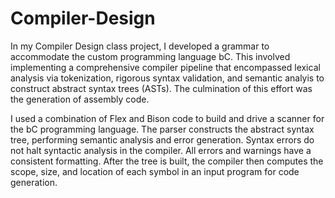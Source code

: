 # Compiler-Design
In my Compiler Design class project, I developed a grammar to accommodate the custom programming language bC. This involved implementing a comprehensive compiler pipeline that encompassed lexical analysis via tokenization, rigorous syntax validation, and semantic analyis to construct abstract syntax trees (ASTs). The culmination of this effort was the generation of assembly code.

I used a combination of Flex and Bison code to build and drive a scanner for the bC programming language. 
The parser constructs the abstract syntax tree, performing semantic analysis and error generation. 
Syntax errors do not halt syntactic analysis in the compiler.
All errors and warnings have a consistent formatting.
After the tree is built, the compiler then computes the scope, size, and location of each symbol in an input program for code generation.
